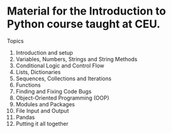 # Material for the Introduction to Python course taught at CEU.


Topics
1. Introduction and setup
2. Variables, Numbers, Strings and String Methods
3. Conditional Logic and Control Flow
4. Lists, Dictionaries
5. Sequences, Collections and Iterations
6. Functions
7. Finding and Fixing Code Bugs
8. Object-Oriented Programming (OOP)
9. Modules and Packages
10. File Input and Output
11. Pandas
12. Putting it all together
